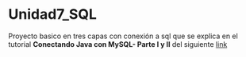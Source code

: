 # Unidad7_SQL
Proyecto basico en tres capas con conexión a sql que se explica en el tutorial **Conectando Java con MySQL- Parte I y II**  del siguiente <A HREF="[https://docs.google.com/document/d/1W-4Q58jQuLw2Aqq7_KLs9QhKE1ZfWycJ/edit?usp=sharing&ouid=116068017358223576351&rtpof=true&sd=true](https://docs.google.com/document/d/1VIVU2d_cikD_Sk7q2HQmxfdxjmhxhykz/edit?usp=sharing&ouid=116068017358223576351&rtpof=true&sd=true)https://docs.google.com/document/d/1VIVU2d_cikD_Sk7q2HQmxfdxjmhxhykz/edit?usp=sharing&ouid=116068017358223576351&rtpof=true&sd=true"> link </A>
